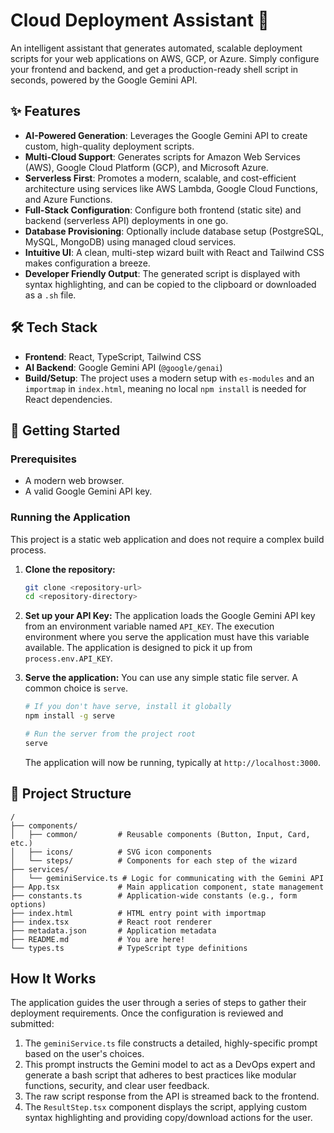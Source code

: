 # Cloud Deployment Assistant 🚀

An intelligent assistant that generates automated, scalable deployment scripts for your web applications on AWS, GCP, or Azure. Simply configure your frontend and backend, and get a production-ready shell script in seconds, powered by the Google Gemini API.

## ✨ Features

- **AI-Powered Generation**: Leverages the Google Gemini API to create custom, high-quality deployment scripts.
- **Multi-Cloud Support**: Generates scripts for Amazon Web Services (AWS), Google Cloud Platform (GCP), and Microsoft Azure.
- **Serverless First**: Promotes a modern, scalable, and cost-efficient architecture using services like AWS Lambda, Google Cloud Functions, and Azure Functions.
- **Full-Stack Configuration**: Configure both frontend (static site) and backend (serverless API) deployments in one go.
- **Database Provisioning**: Optionally include database setup (PostgreSQL, MySQL, MongoDB) using managed cloud services.
- **Intuitive UI**: A clean, multi-step wizard built with React and Tailwind CSS makes configuration a breeze.
- **Developer Friendly Output**: The generated script is displayed with syntax highlighting, and can be copied to the clipboard or downloaded as a `.sh` file.

## 🛠️ Tech Stack

- **Frontend**: React, TypeScript, Tailwind CSS
- **AI Backend**: Google Gemini API (`@google/genai`)
- **Build/Setup**: The project uses a modern setup with `es-modules` and an `importmap` in `index.html`, meaning no local `npm install` is needed for React dependencies.

## 🚀 Getting Started

### Prerequisites

- A modern web browser.
- A valid Google Gemini API key.

### Running the Application

This project is a static web application and does not require a complex build process.

1.  **Clone the repository:**
    ```bash
    git clone <repository-url>
    cd <repository-directory>
    ```

2.  **Set up your API Key:**
    The application loads the Google Gemini API key from an environment variable named `API_KEY`. The execution environment where you serve the application must have this variable available. The application is designed to pick it up from `process.env.API_KEY`.

3.  **Serve the application:**
    You can use any simple static file server. A common choice is `serve`.
    ```bash
    # If you don't have serve, install it globally
    npm install -g serve

    # Run the server from the project root
    serve
    ```
    The application will now be running, typically at `http://localhost:3000`.

## 📂 Project Structure

```
/
├── components/
│   ├── common/         # Reusable components (Button, Input, Card, etc.)
│   ├── icons/          # SVG icon components
│   └── steps/          # Components for each step of the wizard
├── services/
│   └── geminiService.ts # Logic for communicating with the Gemini API
├── App.tsx             # Main application component, state management
├── constants.ts        # Application-wide constants (e.g., form options)
├── index.html          # HTML entry point with importmap
├── index.tsx           # React root renderer
├── metadata.json       # Application metadata
├── README.md           # You are here!
└── types.ts            # TypeScript type definitions
```

## How It Works

The application guides the user through a series of steps to gather their deployment requirements. Once the configuration is reviewed and submitted:

1.  The `geminiService.ts` file constructs a detailed, highly-specific prompt based on the user's choices.
2.  This prompt instructs the Gemini model to act as a DevOps expert and generate a bash script that adheres to best practices like modular functions, security, and clear user feedback.
3.  The raw script response from the API is streamed back to the frontend.
4.  The `ResultStep.tsx` component displays the script, applying custom syntax highlighting and providing copy/download actions for the user.
